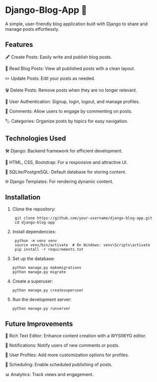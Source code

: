
# Django-Blog-App 📝

A simple, user-friendly blog application built with Django to share and manage posts effortlessly.


## Features 

🖋️ Create Posts: Easily write and publish blog posts.

📖 Read Blog Posts: View all published posts with a clean layout.

✏️ Update Posts: Edit your posts as needed.

🗑️ Delete Posts: Remove posts when they are no longer relevant.

👥 User Authentication: Signup, login, logout, and manage profiles.

💬 Comments: Allow users to engage by commenting on posts.

🏷️ Categories: Organize posts by topics for easy navigation.


## Technologies Used 

🛠 Django: Backend framework for efficient development.

🎨 HTML, CSS, Bootstrap: For a responsive and attractive UI.

💾 SQLite/PostgreSQL: Default database for storing content.

🌐 Django Templates: For rendering dynamic content.


## Installation

1) Clone the repository:

        git clone https://github.com/your-username/django-blog-app.git
        cd django-blog-app

2) Install dependencies:

        python -m venv venv
        source venv/bin/activate  # On Windows: venv\Scripts\activate
        pip install -r requirements.txt

3) Set up the database:

       python manage.py makemigrations
       python manage.py migrate

4) Create a superuser:
   
       python manage.py createsuperuser

5) Run the development server:

       python manage.py runserver


## Future Improvements

🌟 Rich Text Editor: Enhance content creation with a WYSIWYG editor.

🔔 Notifications: Notify users of new comments or posts.

👤 User Profiles: Add more customization options for profiles.

📅 Scheduling: Enable scheduled publishing of posts.

📊 Analytics: Track views and engagement.
